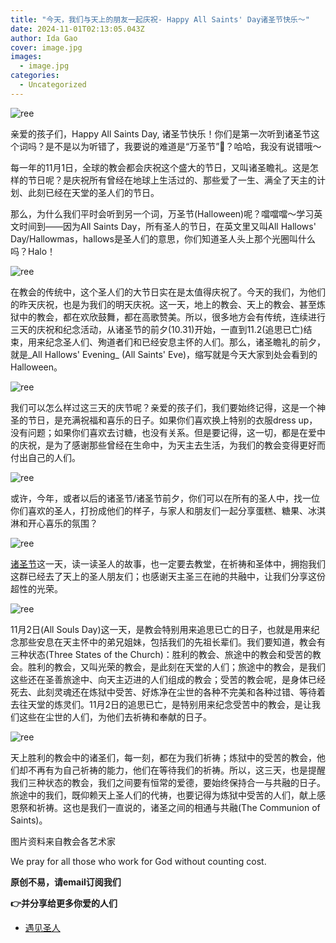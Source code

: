 ```yaml
---
title: "今天，我们与天上的朋友一起庆祝- Happy All Saints' Day诸圣节快乐～"
date: 2024-11-01T02:13:05.043Z
author: Ida Gao
cover: image.jpg
images:
  - image.jpg
categories:
  - Uncategorized
---
```


  

<!--more-->

![ree](https://static.wixstatic.com/media/55472c_32dd5233063c4be0b0f745f98ee541c9~mv2.jpg)

  

亲爱的孩子们，Happy All Saints Day, 诸圣节快乐！你们是第一次听到诸圣节这个词吗？是不是以为听错了，我要说的难道是“万圣节”🎃？哈哈，我没有说错哦～

  

每一年的11月1日，全球的教会都会庆祝这个盛大的节日，又叫诸圣瞻礼。这是怎样的节日呢？是庆祝所有曾经在地球上生活过的、那些爱了一生、满全了天主的计划、此刻已经在天堂的圣人们的节日。

  

那么，为什么我们平时会听到另一个词，万圣节(Halloween)呢？噹噹噹～学习英文时间到——因为All Saints Day，所有圣人的节日，在英文里又叫All Hallows' Day/Hallowmas，hallows是圣人们的意思，你们知道圣人头上那个光圈叫什么吗？Halo！

  

![ree](https://static.wixstatic.com/media/55472c_8a7baba9ddc64721ac30060f9a34db18~mv2.jpg)

  

在教会的传统中，这个圣人们的大节日实在是太值得庆祝了。今天的我们，为他们的昨天庆祝，也是为我们的明天庆祝。这一天，地上的教会、天上的教会、甚至炼狱中的教会，都在欢欣鼓舞，都在高歌赞美。所以，很多地方会有传统，连续进行三天的庆祝和纪念活动，从诸圣节的前夕(10.31)开始，一直到11.2(追思已亡)结束，用来纪念圣人们、殉道者们和已经安息主怀的人们。那么，诸圣瞻礼的前夕，就是_All Hallows' Evening_ (All Saints' Eve)，缩写就是今天大家到处会看到的Halloween。

![ree](https://static.wixstatic.com/media/ec8b63_a933fa031b1e4310a589bb04ab6b775b~mv2.png)

我们可以怎么样过这三天的庆节呢？亲爱的孩子们，我们要始终记得，这是一个神圣的节日，是充满祝福和喜乐的日子。如果你们喜欢换上特别的衣服dress up，没有问题；如果你们喜欢去讨糖，也没有关系。但是要记得，这一切，都是在爱中的庆祝，是为了感谢那些曾经在生命中，为天主去生活，为我们的教会变得更好而付出自己的人们。

  

![ree](https://static.wixstatic.com/media/55472c_e3882df41246437684e4d3d60ab3243b~mv2.jpg)

  

或许，今年，或者以后的诸圣节/诸圣节前夕，你们可以在所有的圣人中，找一位你们喜欢的圣人，打扮成他们的样子，与家人和朋友们一起分享蛋糕、糖果、冰淇淋和开心喜乐的氛围？

  

![ree](https://static.wixstatic.com/media/55472c_e6999ba323c34f7183ddfea83ba62964~mv2.jpg)

  

  

[诸圣节](https://www.urloveinme.com/post/holy-wins)这一天，读一读圣人的故事，也一定要去教堂，在祈祷和圣体中，拥抱我们这群已经去了天上的圣人朋友们；也感谢天主圣三在祂的共融中，让我们分享这份超性的光荣。

  

  

![ree](https://static.wixstatic.com/media/55472c_320f57c3645c4043afae5865e49af96b~mv2.jpg)

  

  

11月2日(All Souls Day)这一天，是教会特别用来追思已亡的日子，也就是用来纪念那些安息在天主怀中的弟兄姐妹，包括我们的先祖长辈们。我们要知道，教会有三种状态(Three States of the Church)：胜利的教会、旅途中的教会和受苦的教会。胜利的教会，又叫光荣的教会，是此刻在天堂的人们；旅途中的教会，是我们这些还在圣善旅途中、向天主迈进的人们组成的教会；受苦的教会呢，是身体已经死去、此刻灵魂还在炼狱中受苦、好炼净在尘世的各种不完美和各种过错、等待着去往天堂的炼灵们。11月2日的追思已亡，是特别用来纪念受苦中的教会，是让我们这些在尘世的人们，为他们去祈祷和奉献的日子。

![ree](https://static.wixstatic.com/media/ec8b63_0b1f90044d434bf5b77a47f819cf2269~mv2.png)

天上胜利的教会中的诸圣们，每一刻，都在为我们祈祷；炼狱中的受苦的教会，他们却不再有为自己祈祷的能力，他们在等待我们的祈祷。所以，这三天，也是提醒我们三种状态的教会，我们之间要有恒常的爱德，要始终保持合一与共融的日子。旅途中的我们，既仰赖天上圣人们的代祷，也要记得为炼狱中受苦的人们，献上感恩祭和祈祷。这也是我们一直说的，诸圣之间的相通与共融(The Communion of Saints)。  

  

  

图片资料来自教会各艺术家

We pray for all those who work for God without counting cost.

**原创不易，请email订阅我们**

**👉并分享给更多你爱的人们**

*   [遇见圣人](https://www.urloveinme.com/首頁/categories/遇见圣人)
